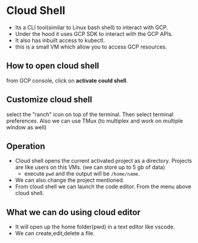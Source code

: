 # Cloud Shell

- Its a CLI tool(similar to Linux bash shell) to interact with GCP.
- Under the hood it uses GCP SDK to interact with the GCP APIs.
- It also has inbuilt access to kubectl.
- this is a small VM which allow you to access GCP resources.

## How to open cloud shell

from GCP console, click on **activate could shell**.

## Customize cloud shell

select the "ranch" icon on top of the terminal. Then select terminal preferences.
Also we can use TMux (to multiplex and work on multiple window as well)

## Operation

- Cloud shell opens the current activated project as a directory. Projects are like users on this VMs. (we can store up to 5 gb of data)
  - execute `pwd` and the output will be `/home/name`.
- We can also change the project mentioned.
- From cloud shell we can launch the code editor. From the menu above cloud shell.

## What we can do using cloud editor

- It will open up the home folder(pwd) in a text editor like vscode.
- We can create,edit,delete a file.
